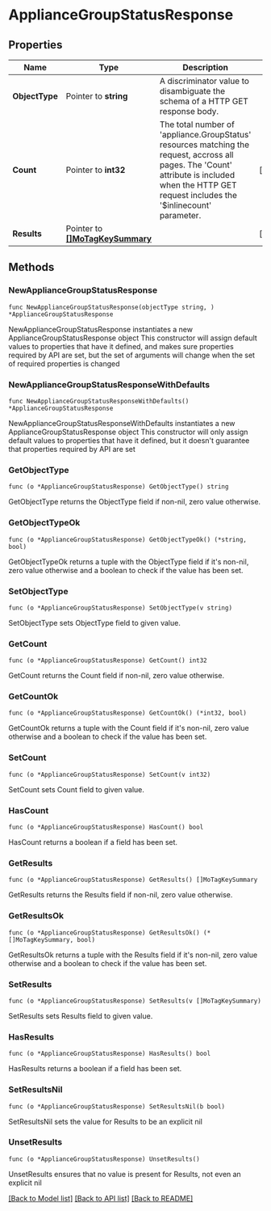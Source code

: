# ApplianceGroupStatusResponse

## Properties

Name | Type | Description | Notes
------------ | ------------- | ------------- | -------------
**ObjectType** | Pointer to **string** | A discriminator value to disambiguate the schema of a HTTP GET response body. | 
**Count** | Pointer to **int32** | The total number of &#39;appliance.GroupStatus&#39; resources matching the request, accross all pages. The &#39;Count&#39; attribute is included when the HTTP GET request includes the &#39;$inlinecount&#39; parameter. | [optional] 
**Results** | Pointer to [**[]MoTagKeySummary**](MoTagKeySummary.md) |  | [optional] 

## Methods

### NewApplianceGroupStatusResponse

`func NewApplianceGroupStatusResponse(objectType string, ) *ApplianceGroupStatusResponse`

NewApplianceGroupStatusResponse instantiates a new ApplianceGroupStatusResponse object
This constructor will assign default values to properties that have it defined,
and makes sure properties required by API are set, but the set of arguments
will change when the set of required properties is changed

### NewApplianceGroupStatusResponseWithDefaults

`func NewApplianceGroupStatusResponseWithDefaults() *ApplianceGroupStatusResponse`

NewApplianceGroupStatusResponseWithDefaults instantiates a new ApplianceGroupStatusResponse object
This constructor will only assign default values to properties that have it defined,
but it doesn't guarantee that properties required by API are set

### GetObjectType

`func (o *ApplianceGroupStatusResponse) GetObjectType() string`

GetObjectType returns the ObjectType field if non-nil, zero value otherwise.

### GetObjectTypeOk

`func (o *ApplianceGroupStatusResponse) GetObjectTypeOk() (*string, bool)`

GetObjectTypeOk returns a tuple with the ObjectType field if it's non-nil, zero value otherwise
and a boolean to check if the value has been set.

### SetObjectType

`func (o *ApplianceGroupStatusResponse) SetObjectType(v string)`

SetObjectType sets ObjectType field to given value.


### GetCount

`func (o *ApplianceGroupStatusResponse) GetCount() int32`

GetCount returns the Count field if non-nil, zero value otherwise.

### GetCountOk

`func (o *ApplianceGroupStatusResponse) GetCountOk() (*int32, bool)`

GetCountOk returns a tuple with the Count field if it's non-nil, zero value otherwise
and a boolean to check if the value has been set.

### SetCount

`func (o *ApplianceGroupStatusResponse) SetCount(v int32)`

SetCount sets Count field to given value.

### HasCount

`func (o *ApplianceGroupStatusResponse) HasCount() bool`

HasCount returns a boolean if a field has been set.

### GetResults

`func (o *ApplianceGroupStatusResponse) GetResults() []MoTagKeySummary`

GetResults returns the Results field if non-nil, zero value otherwise.

### GetResultsOk

`func (o *ApplianceGroupStatusResponse) GetResultsOk() (*[]MoTagKeySummary, bool)`

GetResultsOk returns a tuple with the Results field if it's non-nil, zero value otherwise
and a boolean to check if the value has been set.

### SetResults

`func (o *ApplianceGroupStatusResponse) SetResults(v []MoTagKeySummary)`

SetResults sets Results field to given value.

### HasResults

`func (o *ApplianceGroupStatusResponse) HasResults() bool`

HasResults returns a boolean if a field has been set.

### SetResultsNil

`func (o *ApplianceGroupStatusResponse) SetResultsNil(b bool)`

 SetResultsNil sets the value for Results to be an explicit nil

### UnsetResults
`func (o *ApplianceGroupStatusResponse) UnsetResults()`

UnsetResults ensures that no value is present for Results, not even an explicit nil

[[Back to Model list]](../README.md#documentation-for-models) [[Back to API list]](../README.md#documentation-for-api-endpoints) [[Back to README]](../README.md)


